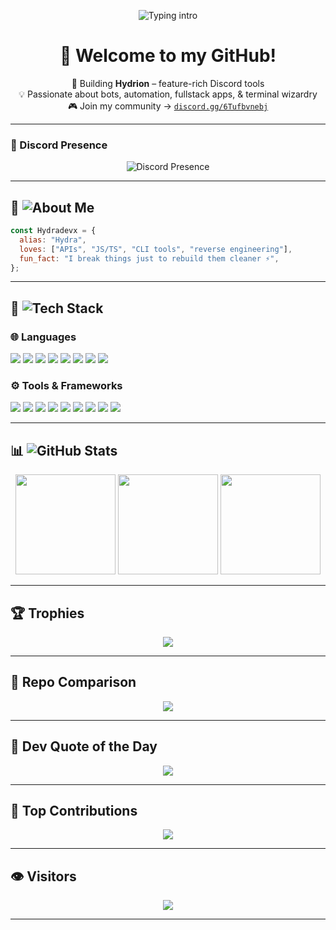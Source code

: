 <!-- prettier-ignore-start -->
<p align="center">
  <img src="https://readme-typing-svg.herokuapp.com?font=Fira+Code&weight=600&size=24&duration=4000&pause=1000&color=00FFD9&center=true&vCenter=true&width=600&lines=Hey+I'm+Hydradevx!;Crafting+Hydrion+Tools+%F0%9F%9A%80;Discord+Bot+Dev+%7C+Fullstack+Builder;Automation+%7C+APIs+%7C+Cross-Platform+Tools" alt="Typing intro" />
</p>

<h1 align="center">👋 Welcome to my GitHub!</h1>

<p align="center">
  🚀 Building <strong>Hydrion</strong> – feature-rich Discord tools<br>
  💡 Passionate about bots, automation, fullstack apps, & terminal wizardry<br>
  🎮 Join my community → <a href="https://discord.gg/6Tufbvnebj"><code>discord.gg/6Tufbvnebj</code></a>
</p>

---

### 📡 Discord Presence
<p align="center">
  <img src="https://lanyard.cnrad.dev/api/1251647487081709682" alt="Discord Presence">
</p>

---

## 🧠 <img src="https://readme-typing-svg.herokuapp.com?font=Fira+Code&size=20&duration=3000&pause=1000&color=00FFA2&center=false&vCenter=false&width=180&lines=About+Me" alt="About Me" />

```js
const Hydradevx = {
  alias: "Hydra",
  loves: ["APIs", "JS/TS", "CLI tools", "reverse engineering"],
  fun_fact: "I break things just to rebuild them cleaner ⚡",
};
```

---

## 🧰 <img src="https://readme-typing-svg.herokuapp.com?font=Fira+Code&size=20&duration=3000&pause=1000&color=00FFA2&center=false&vCenter=false&width=200&lines=Tech+Stack" alt="Tech Stack" />

### 🌐 Languages
<p>
  <img src="https://img.shields.io/badge/JavaScript-%23F7DF1E.svg?style=for-the-badge&logo=javascript&logoColor=black"/>
  <img src="https://img.shields.io/badge/TypeScript-%23007ACC.svg?style=for-the-badge&logo=typescript&logoColor=white"/>
  <img src="https://img.shields.io/badge/Python-%233776AB.svg?style=for-the-badge&logo=python&logoColor=white"/>
  <img src="https://img.shields.io/badge/C++-%2300599C.svg?style=for-the-badge&logo=c%2B%2B&logoColor=white"/>
  <img src="https://img.shields.io/badge/C%23-%23239120.svg?style=for-the-badge&logo=csharp&logoColor=white"/>
  <img src="https://img.shields.io/badge/Lua-%232C2D72.svg?style=for-the-badge&logo=lua&logoColor=white"/>
  <img src="https://img.shields.io/badge/Markdown-%23000000.svg?style=for-the-badge&logo=markdown&logoColor=white"/>
  <img src="https://img.shields.io/badge/Bash-%23121011.svg?style=for-the-badge&logo=gnu-bash&logoColor=white"/>
</p>

### ⚙️ Tools & Frameworks
<p>
  <img src="https://img.shields.io/badge/Node.js-%236DA55F.svg?style=for-the-badge&logo=node.js&logoColor=white"/>
  <img src="https://img.shields.io/badge/React-%2361DAFB.svg?style=for-the-badge&logo=react&logoColor=black"/>
  <img src="https://img.shields.io/badge/MongoDB-%2347A248.svg?style=for-the-badge&logo=mongodb&logoColor=white"/>
  <img src="https://img.shields.io/badge/Vercel-%23000000.svg?style=for-the-badge&logo=vercel&logoColor=white"/>
  <img src="https://img.shields.io/badge/TailwindCSS-%2338B2AC.svg?style=for-the-badge&logo=tailwind-css&logoColor=white"/>
  <img src="https://img.shields.io/badge/Electron-%231970.svg?style=for-the-badge&logo=electron&logoColor=white"/>
  <img src="https://img.shields.io/badge/Flask-%23000.svg?style=for-the-badge&logo=flask&logoColor=white"/>
  <img src="https://img.shields.io/badge/ESLint-%234B3263.svg?style=for-the-badge&logo=eslint&logoColor=white"/>
  <img src="https://img.shields.io/badge/Prettier-%23F7B93E.svg?style=for-the-badge&logo=prettier&logoColor=black"/>
</p>

---

## 📊 <img src="https://readme-typing-svg.herokuapp.com?font=Fira+Code&size=20&duration=3000&pause=1000&color=00FFA2&center=false&vCenter=false&width=200&lines=GitHub+Stats" alt="GitHub Stats" />

<p align="center">
  <img src="https://github-readme-stats.vercel.app/api?username=Hydradevx&show_icons=true&theme=onedark&hide_border=false&include_all_commits=true" height="160"/>
  <img src="https://github-readme-streak-stats.herokuapp.com/?user=Hydradevx&theme=onedark&hide_border=false" height="160"/>
  <img src="https://github-readme-stats.vercel.app/api/top-langs/?username=Hydradevx&layout=compact&theme=onedark&hide_border=false" height="160"/>
</p>

---

## 🏆 Trophies
<p align="center">
  <img src="https://github-profile-trophy.vercel.app/?username=Hydradevx&theme=onedark&no-frame=false&margin-w=10"/>
</p>

---

## 🌟 Repo Comparison
<p align="center">
  <img src="https://api.star-history.com/svg?repos=Hydradevx/Hydrion-S3LFB0T,Hydradevx/Hydrion-OwO-Farmbot&type=Date"/>
</p>

---

## 💬 Dev Quote of the Day
<p align="center">
  <img src="https://quotes-github-readme.vercel.app/api?type=horizontal&theme=onedark"/>
</p>

---

## 🚀 Top Contributions
<p align="center">
  <img src="https://github-contributor-stats.vercel.app/api?username=Hydradevx&limit=5&theme=onedark&combine_all_yearly_contributions=true"/>
</p>

---

## 👁️ Visitors
<p align="center">
  <img src="https://visitcount.itsvg.in/api?id=Hydradevx&icon=2&color=blue"/>
</p>

---

<!-- Made with ⚡ by Hydradevx -->
<!-- prettier-ignore-end -->
